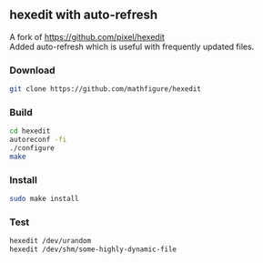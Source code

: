 ## hexedit with auto-refresh
A fork of https://github.com/pixel/hexedit  
Added auto-refresh which is useful with frequently updated files.

### Download
```bash
git clone https://github.com/mathfigure/hexedit
```
### Build
```bash
cd hexedit
autoreconf -fi
./configure
make
```
### Install
```bash
sudo make install
```
### Test
```bash
hexedit /dev/urandom
hexedit /dev/shm/some-highly-dynamic-file
```
